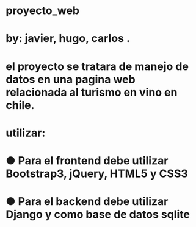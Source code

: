 # proyecto_web
# by: javier, hugo, carlos .
# el proyecto se tratara de manejo de datos en una pagina web relacionada al turismo en vino en chile.

# utilizar:
#	
#	● Para el frontend debe utilizar Bootstrap3, jQuery, HTML5 y CSS3
#	● Para el backend debe utilizar Django y como base de datos sqlite